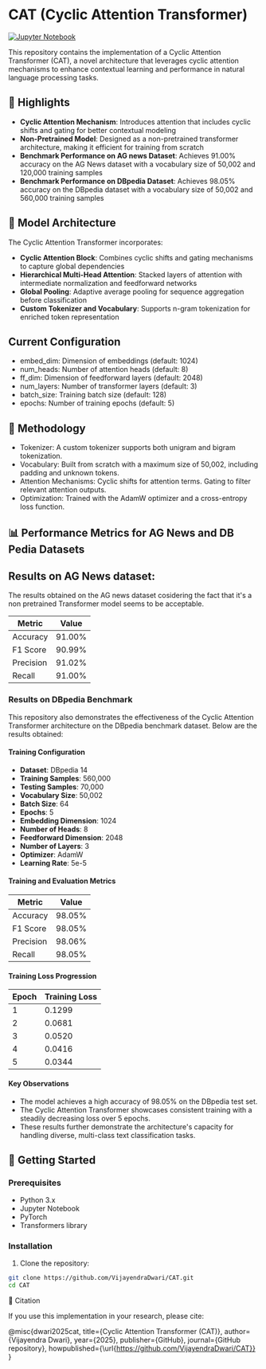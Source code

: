 # CAT (Cyclic Attention Transformer)

[![Jupyter Notebook](https://img.shields.io/badge/Jupyter-Notebook-orange.svg)](https://jupyter.org/)

This repository contains the implementation of a Cyclic Attention Transformer (CAT), a novel architecture that leverages cyclic attention mechanisms to enhance contextual learning and performance in natural language processing tasks.

## 🌟 Highlights

- **Cyclic Attention Mechanism**: Introduces attention that includes cyclic shifts and gating for better contextual modeling
- **Non-Pretrained Model**: Designed as a non-pretrained transformer architecture, making it efficient for training from scratch
- **Benchmark Performance on AG news Dataset**: Achieves 91.00% accuracy on the AG News dataset with a vocabulary size of 50,002 and 120,000 training samples
- **Benchmark Performance on DBpedia Dataset**: Achieves 98.05% accuracy on the DBpedia dataset with a vocabulary size of 50,002 and 560,000 training samples

## 🧩 Model Architecture

The Cyclic Attention Transformer incorporates:

- **Cyclic Attention Block**: Combines cyclic shifts and gating mechanisms to capture global dependencies
- **Hierarchical Multi-Head Attention**: Stacked layers of attention with intermediate normalization and feedforward networks
- **Global Pooling**: Adaptive average pooling for sequence aggregation before classification
- **Custom Tokenizer and Vocabulary**: Supports n-gram tokenization for enriched token representation
  
## Current Configuration
- embed_dim: Dimension of embeddings (default: 1024)
- num_heads: Number of attention heads (default: 8)
- ff_dim: Dimension of feedforward layers (default: 2048)
- num_layers: Number of transformer layers (default: 3)
- batch_size: Training batch size (default: 128)
- epochs: Number of training epochs (default: 5)

## 🔬 Methodology

- Tokenizer: A custom tokenizer supports both unigram and bigram tokenization.
- Vocabulary: Built from scratch with a maximum size of 50,002, including padding and unknown tokens.
- Attention Mechanisms:
        Cyclic shifts for attention terms.
        Gating to filter relevant attention outputs.
- Optimization: Trained with the AdamW optimizer and a cross-entropy loss function.

## 📊 Performance Metrics for AG News and DB Pedia Datasets

## Results on AG News dataset: 
The results obtained on the AG news dataset cosidering the fact that it's a non pretrained Transformer model seems to be acceptable.

| Metric    | Value  |
|-----------|--------|
| Accuracy  | 91.00% |
| F1 Score  | 90.99% |
| Precision | 91.02% |
| Recall    | 91.00% |

### Results on DBpedia Benchmark

This repository also demonstrates the effectiveness of the Cyclic Attention Transformer architecture on the DBpedia benchmark dataset. Below are the results obtained:

#### Training Configuration

- **Dataset**: DBpedia 14
- **Training Samples**: 560,000
- **Testing Samples**: 70,000
- **Vocabulary Size**: 50,002
- **Batch Size**: 64
- **Epochs**: 5
- **Embedding Dimension**: 1024
- **Number of Heads**: 8
- **Feedforward Dimension**: 2048
- **Number of Layers**: 3
- **Optimizer**: AdamW
- **Learning Rate**: 5e-5

#### Training and Evaluation Metrics

| Metric    | Value  |
|-----------|--------|
| Accuracy  | 98.05% |
| F1 Score  | 98.05% |
| Precision | 98.06% |
| Recall    | 98.05% |

#### Training Loss Progression

| Epoch | Training Loss |
|-------|---------------|
| 1     | 0.1299        |
| 2     | 0.0681        |
| 3     | 0.0520        |
| 4     | 0.0416        |
| 5     | 0.0344        |

#### Key Observations

- The model achieves a high accuracy of 98.05% on the DBpedia test set.
- The Cyclic Attention Transformer showcases consistent training with a steadily decreasing loss over 5 epochs.
- These results further demonstrate the architecture's capacity for handling diverse, multi-class text classification tasks.

## 🚀 Getting Started

### Prerequisites

- Python 3.x
- Jupyter Notebook
- PyTorch
- Transformers library

### Installation

1. Clone the repository:
```bash
git clone https://github.com/VijayendraDwari/CAT.git
cd CAT
```
📝 Citation

If you use this implementation in your research, please cite:

@misc{dwari2025cat,
  title={Cyclic Attention Transformer (CAT)},
  author={Vijayendra Dwari},
  year={2025},
  publisher={GitHub},
  journal={GitHub repository},
  howpublished={\url{https://github.com/VijayendraDwari/CAT}}
}


